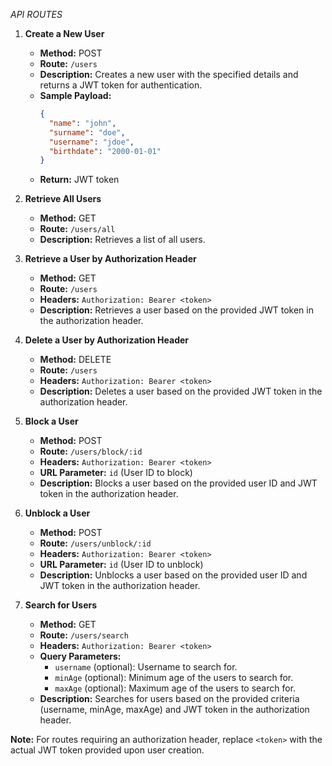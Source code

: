 *API ROUTES*

1. **Create a New User**
   - **Method:** POST
   - **Route:** `/users`
   - **Description:** Creates a new user with the specified details and returns a JWT token for authentication.
   - **Sample Payload:**
     ```json
     {
       "name": "john",
       "surname": "doe",
       "username": "jdoe",
       "birthdate": "2000-01-01"
     }
     ```
   - **Return:** JWT token

2. **Retrieve All Users**
   - **Method:** GET
   - **Route:** `/users/all`
   - **Description:** Retrieves a list of all users.

3. **Retrieve a User by Authorization Header**
   - **Method:** GET
   - **Route:** `/users`
   - **Headers:** `Authorization: Bearer <token>`
   - **Description:** Retrieves a user based on the provided JWT token in the authorization header.

4. **Delete a User by Authorization Header**
   - **Method:** DELETE
   - **Route:** `/users`
   - **Headers:** `Authorization: Bearer <token>`
   - **Description:** Deletes a user based on the provided JWT token in the authorization header.

5. **Block a User**
   - **Method:** POST
   - **Route:** `/users/block/:id`
   - **Headers:** `Authorization: Bearer <token>`
   - **URL Parameter:** `id` (User ID to block)
   - **Description:** Blocks a user based on the provided user ID and JWT token in the authorization header.

6. **Unblock a User**
   - **Method:** POST
   - **Route:** `/users/unblock/:id`
   - **Headers:** `Authorization: Bearer <token>`
   - **URL Parameter:** `id` (User ID to unblock)
   - **Description:** Unblocks a user based on the provided user ID and JWT token in the authorization header.

7. **Search for Users**
   - **Method:** GET
   - **Route:** `/users/search`
   - **Headers:** `Authorization: Bearer <token>`
   - **Query Parameters:**
     - `username` (optional): Username to search for.
     - `minAge` (optional): Minimum age of the users to search for.
     - `maxAge` (optional): Maximum age of the users to search for.
   - **Description:** Searches for users based on the provided criteria (username, minAge, maxAge) and JWT token in the authorization header.

**Note:** For routes requiring an authorization header, replace `<token>` with the actual JWT token provided upon user creation.
